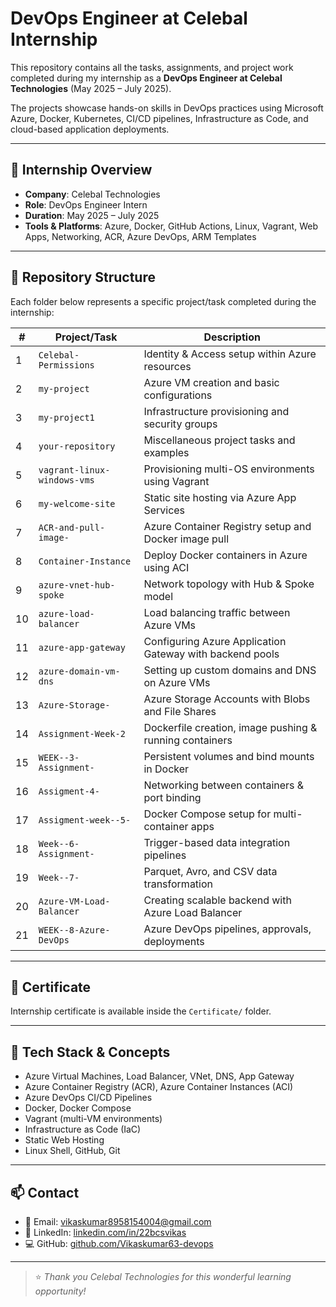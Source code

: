 # DevOps Engineer at Celebal Internship

This repository contains all the tasks, assignments, and project work completed during my internship as a **DevOps Engineer at Celebal Technologies** (May 2025 – July 2025).

The projects showcase hands-on skills in DevOps practices using Microsoft Azure, Docker, Kubernetes, CI/CD pipelines, Infrastructure as Code, and cloud-based application deployments.

---

## 📌 Internship Overview

- **Company**: Celebal Technologies  
- **Role**: DevOps Engineer Intern  
- **Duration**: May 2025 – July 2025  
- **Tools & Platforms**: Azure, Docker, GitHub Actions, Linux, Vagrant, Web Apps, Networking, ACR, Azure DevOps, ARM Templates

---

## 📂 Repository Structure

Each folder below represents a specific project/task completed during the internship:

| # | Project/Task | Description |
|---|--------------|-------------|
| 1 | `Celebal-Permissions` | Identity & Access setup within Azure resources |
| 2 | `my-project` | Azure VM creation and basic configurations |
| 3 | `my-project1` | Infrastructure provisioning and security groups |
| 4 | `your-repository` | Miscellaneous project tasks and examples |
| 5 | `vagrant-linux-windows-vms` | Provisioning multi-OS environments using Vagrant |
| 6 | `my-welcome-site` | Static site hosting via Azure App Services |
| 7 | `ACR-and-pull-image-` | Azure Container Registry setup and Docker image pull |
| 8 | `Container-Instance` | Deploy Docker containers in Azure using ACI |
| 9 | `azure-vnet-hub-spoke` | Network topology with Hub & Spoke model |
|10 | `azure-load-balancer` | Load balancing traffic between Azure VMs |
|11 | `azure-app-gateway` | Configuring Azure Application Gateway with backend pools |
|12 | `azure-domain-vm-dns` | Setting up custom domains and DNS on Azure VMs |
|13 | `Azure-Storage-` | Azure Storage Accounts with Blobs and File Shares |
|14 | `Assignment-Week-2` | Dockerfile creation, image pushing & running containers |
|15 | `WEEK--3-Assignment-` | Persistent volumes and bind mounts in Docker |
|16 | `Assigment-4-` | Networking between containers & port binding |
|17 | `Assigment-week--5-` | Docker Compose setup for multi-container apps |
|18 | `Week--6-Assignment-` | Trigger-based data integration pipelines |
|19 | `Week--7-` | Parquet, Avro, and CSV data transformation |
|20 | `Azure-VM-Load-Balancer` | Creating scalable backend with Azure Load Balancer |
|21 | `WEEK--8-Azure-DevOps` | Azure DevOps pipelines, approvals, deployments |

---

## 📜 Certificate

Internship certificate is available inside the `Certificate/` folder.

---

## 🔧 Tech Stack & Concepts

- Azure Virtual Machines, Load Balancer, VNet, DNS, App Gateway
- Azure Container Registry (ACR), Azure Container Instances (ACI)
- Azure DevOps CI/CD Pipelines
- Docker, Docker Compose
- Vagrant (multi-VM environments)
- Infrastructure as Code (IaC)
- Static Web Hosting
- Linux Shell, GitHub, Git

---

## 📫 Contact

- 📧 Email: [vikaskumar8958154004@gmail.com](mailto:vikaskumarofc2004@gmail.com)
- 🔗 LinkedIn: [linkedin.com/in/22bcsvikas](https://www.linkedin.com/in/22bcsvikas/)
- 💻 GitHub: [github.com/Vikaskumar63-devops](https://github.com/Vikaskumar63-devops)

---

> ⭐ *Thank you Celebal Technologies for this wonderful learning opportunity!*
